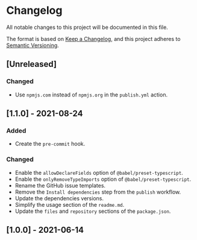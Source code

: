 # Changelog

All notable changes to this project will be documented in this file.

The format is based on [Keep a Changelog](https://keepachangelog.com/en/1.0.0/), and this project adheres to [Semantic Versioning](https://semver.org/spec/v2.0.0.html).

## [Unreleased]

### Changed

-   Use `npmjs.com` instead of `npmjs.org` in the `publish.yml` action.

## [1.1.0] - 2021-08-24

### Added

-   Create the `pre-commit` hook.

### Changed

-   Enable the `allowDeclareFields` option of `@babel/preset-typescript`.
-   Enable the `onlyRemoveTypeImports` option of `@babel/preset-typescript`.
-   Rename the GitHub issue templates.
-   Remove the `Install dependencies` step from the `publish` workflow.
-   Update the dependencies versions.
-   Simplify the usage section of the `readme.md`.
-   Update the `files` and `repository` sections of the `package.json`.

## [1.0.0] - 2021-06-14
